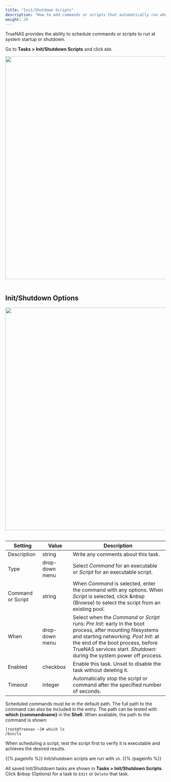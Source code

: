 ```yaml
---
title: "Init/Shutdown Scripts"
description: "How to add commands or scripts that automatically run when TrueNAS starts or begins to shut down."
weight: 30
---
```


TrueNAS provides the ability to schedule commands or scripts to run at system startup or shutdown.

Go to **Tasks > Init/Shutdown Scripts** and click `ADD`.

<img src="/images/TN12.0-TasksInitShutdownScriptsAdd.png" width='700px'>
<br><br>

##  Init/Shutdown Options

<img src="/images/TN12.0-TasksInitShutdownScripts.png" width='700px'>
<br><br>

| Setting           | Value          | Description   |
|-------------------|----------------|----------------|
| Description       | string         | Write any comments about this task.
| Type              | drop-down menu | Select *Command* for an executable or *Script* for an executable script. |
| Command or Script | string         | When *Command* is selected, enter the command with any options. When *Script* is selected, click <i class="fa fa-folder" aria-hidden="true" title="folder"></i>&nbsp (Browse) to select the script from an existing pool. |
| When              | drop-down menu | Select when the *Command* or *Script* runs: *Pre Init*: early in the boot process, after mounting filesystems and starting networking. *Post Init*: at the end of the boot process, before TrueNAS services start. *Shutdown*: during the system power off process. |
| Enabled           | checkbox       | Enable this task. Unset to disable the task without deleting it. |
| Timeout           | integer        | Automatically stop the script or command after the specified number of seconds.  |

Scheduled commands must be in the default path.
The full path to the command can also be included in the entry.
The path can be tested with **which {commandname}** in the **Shell**.
When available, the path to the command is shown:

```
[root@freenas ~]# which ls
/bin/ls
```

When scheduling a script, test the script first to verify it is executable and achieves the desired results.

{{% pageinfo %}}
Init/shutdown scripts are run with `sh`.
{{% /pageinfo %}}

All saved Init/Shutdown tasks are shown in **Tasks > Init/Shutdown Scripts**.
Click <i class="fas fa-ellipsis-v" aria-hidden="true" title="Options"></i>&nbsp (Options) for a task to `Edit` or `Delete` that task.
